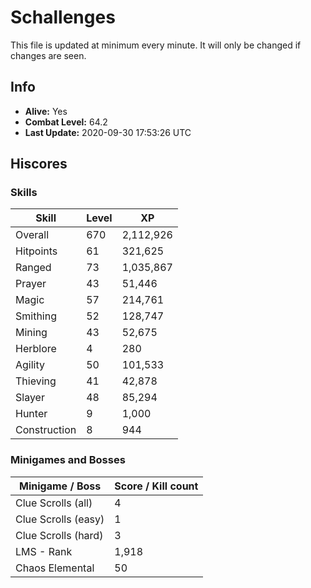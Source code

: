 # Schallenges

This file is updated at minimum every minute. It will only be changed if changes are seen.

## Info

 - **Alive:** Yes
 - **Combat Level:** 64.2
 - **Last Update:** 2020-09-30 17:53:26 UTC

## Hiscores

### Skills

| Skill | Level | XP |
|--|--|--|
| Overall | 670 | 2,112,926 |
| Hitpoints | 61 | 321,625 |
| Ranged | 73 | 1,035,867 |
| Prayer | 43 | 51,446 |
| Magic | 57 | 214,761 |
| Smithing | 52 | 128,747 |
| Mining | 43 | 52,675 |
| Herblore | 4 | 280 |
| Agility | 50 | 101,533 |
| Thieving | 41 | 42,878 |
| Slayer | 48 | 85,294 |
| Hunter | 9 | 1,000 |
| Construction | 8 | 944 |

### Minigames and Bosses

| Minigame / Boss | Score / Kill count |
|--|--|
| Clue Scrolls (all) | 4 |
| Clue Scrolls (easy) | 1 |
| Clue Scrolls (hard) | 3 |
| LMS - Rank | 1,918 |
| Chaos Elemental | 50 |
